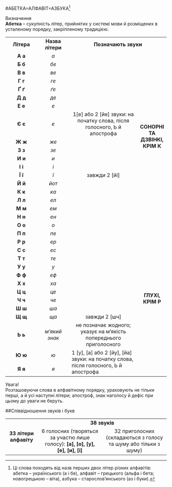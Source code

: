 #АБЕТКА=АЛФАВІТ=АЗБУКА[^1]

<div class="eoz-wrap">
<span class="eoz">Визначення</span>
<div class="eoz-text">
<b>Абетка</b> – сукупність літер, прийнятих у системі мови й розміщених в усталеному порядку, закріпленому традицією.
</div>
</div>

<table style="display:block;">
<col width="22.5%">
<col width="22.5%">
<col width="50%">
<col width="5%">
  <tr>
  <td><center><b>Літера</b></center></td>
  <td><center><b>Назва літери</b></center></td>
  <td colspan="2"><center><b>Позначають звуки</b></center></td>
  </tr>

  <tr>
  <td><center><b>А а</b></center></td>
  <td><center><i>а</i></center></td>
  <td><center></center></td>
  <td rowspan="18" class="row-span"><center><b>СОНОРНІ ТА ДЗВІНКІ, КРІМ К</b></center></td>
  </tr>

  <tr>
  <td><center><b>Б б</b></center></td>
  <td><center><i>бе</i></center></td>
  <td><center></center></td>
  </tr>

  <tr>
  <td><center><b>В в</b></center></td>
  <td><center><i>ве</i></center></td>
  <td><center></center></td>
  </tr>

  <tr>
  <td><center><b>Г г</b></center></td>
  <td><center><i>ге</i></center></td>
  <td><center></center></td>
  </tr>

  <tr>
  <td><center><b>Ґ ґ</b></center></td>
  <td><center><i>ґе</i></center></td>
  <td><center></center></td>
  </tr>

  <tr>
  <td><center><b>Д д</b></center></td>
  <td><center><i>де</i></center></td>
  <td><center></center></td>
  </tr>

  <tr>
  <td><center><b>Е е</b></center></td>
  <td><center><i>е</i></center></td>
  <td><center></center></td>
  </tr>
  <tr>
  <td><center><b>Є є</b></center></td>
  <td><center><i>є</i></center></td>
  <td><center>1[е] або 2 [йе] звуки: на початку слова, після голосного, Ь й апострофа</center></td>
  </tr>

  <tr>
  <td><center><b>Ж ж</b></center></td>
  <td><center><i>же</i></center></td>
  <td><center></center></td>
  </tr>

  <tr>
  <td><center><b>З з</b></center></td>
  <td><center><i>зе</i></center></td>
  <td><center></center></td>
  </tr>

  <tr>
  <td><center><b>И и</b></center></td>
  <td><center><i>и</i></center></td>
  <td><center></center></td>
  </tr>

  <tr>
  <td><center><b>І і</b></center></td>
  <td><center><i>і</i></center></td>
  <td><center></center></td>
  </tr>

  <tr>
  <td><center><b>Ї ї</b></center></td>
  <td><center><i>ї</i></center></td>
  <td><center>завжди 2 [йі]</center></td>
  </tr>

  <tr>
  <td><center><b>Й й</b></center></td>
  <td><center><i>йот</i></center></td>
  <td><center></center></td>
  </tr>

  <tr>
  <td><center><b>К к</b></center></td>
  <td><center><i>ка</i></center></td>
  <td><center></center></td>
  </tr>

  <tr>
  <td><center><b>Л л</b></center></td>
  <td><center><i>ел</i></center></td>
  <td><center></center></td>
  </tr>

  <tr>
  <td><center><b>М м</b></center></td>
  <td><center><i>ем</i></center></td>
  <td><center></center></td>
  </tr>

  <tr>
  <td><center><b>Н н</b></center></td>
  <td><center><i>ен</i></center></td>
  <td><center></center></td>
  </tr>

  <tr>
  <td><center><b>О о</b></center></td>
  <td><center><i>о</i></center></td>
  <td><center></center></td>
  <td rowspan="15" class="row-span"><center><b>ГЛУХІ, КРІМ Р</b></center></td>
  </tr>

  <tr>
  <td><center><b>П п</b></center></td>
  <td><center><i>пе</i></center></td>
  <td><center></center></td>
  </tr>

  <tr>
  <td><center><b>Р р</b></center></td>
  <td><center><i>ер</i></center></td>
  <td><center></center></td>
  </tr>

  <tr>
  <td><center><b>С с</b></center></td>
  <td><center><i>ес</i></center></td>
  <td><center></center></td>
  </tr>

  <tr>
  <td><center><b>Т т</b></center></td>
  <td><center><i>те</i></center></td>
  <td><center></center></td>
  </tr>

  <tr>
  <td><center><b>У у</b></center></td>
  <td><center><i>у</i></center></td>
  <td><center></center></td>
  </tr>

  <tr>
  <td><center><b>Ф ф</b></center></td>
  <td><center><i>еф</i></center></td>
  <td><center></center></td>
  </tr>

  <tr>
  <td><center><b>Х х</b></center></td>
  <td><center><i>ха</i></center></td>
  <td><center></center></td>
  </tr>

  <tr>
  <td><center><b>Ц ц</b></center></td>
  <td><center><i>це</i></center></td>
  <td><center></center></td>
  </tr>

  <tr>
  <td><center><b>Ч ч</b></center></td>
  <td><center><i>че</i></center></td>
  <td><center></center></td>
  </tr>

  <tr>
  <td><center><b>Ш ш</b></center></td>
  <td><center><i>ша</i></center></td>
  <td><center></center></td>
  </tr>

  <tr>
  <td><center><b>Щ щ</b></center></td>
  <td><center><i>ща</i></center></td>
  <td><center>завжди 2 [шч]</center></td>
  </tr>

  <tr>
  <td><center><b>Ь ь</b></center></td>
  <td><center><i>м’який знак</i></center></td>
  <td><center>не позначає жодного; указує на м’якість попереднього приголосного</center></td>
  </tr>

  <tr>
  <td><center><b>Ю ю</b></center></td>
  <td><center><i>ю</i></center></td>
  <td rowspan="2">1 [у], [а] або 2 [йу], [йа] звуки: на початку слова, після голосного, Ь й апострофа</center></td>
  </tr>

  <tr>
  <td><center><b>Я я</b></center></td>
  <td><center><i>я</i></center></td>
  </tr>
</table>

<div class="alg-wrap">
<span class="alg">Увага!</span>
<div class="alg-text">
Розташовуючи слова в алфавітному порядку, ураховують не тільки перші, а й усі наступні літери; апостроф, знак наголосу й дефіс при цьому до уваги не беруть.
</div>
</div>

##Співвідношення звуків і букв

<table style="display:block;">
<col width="20%">
<col width="40%">
<col width="40%">
<tr>
<td rowspan="2"><center><b>33 літери алфавіту</b></center></td>
<td colspan="2"><center><b>38 звуків</b></center></td>
</tr>
<tr>
  <td><center>6 голосних (творяться за участю лише голосу): <b>[а], [о], [у], [е], [и], [і]</b></center></td>
  <td><center>32 приголосних (складаються з голосу та шуму або тільки з шуму)</center></td>
</tr>
</table>

[^1]: Ці слова походять від назв перших двох літер різних алфавітів: абетка – українського (а і бе), алфавіт – грецького (альфа і бета; новогрецькою – віта), азбука – старослов’янського (аз і буки).